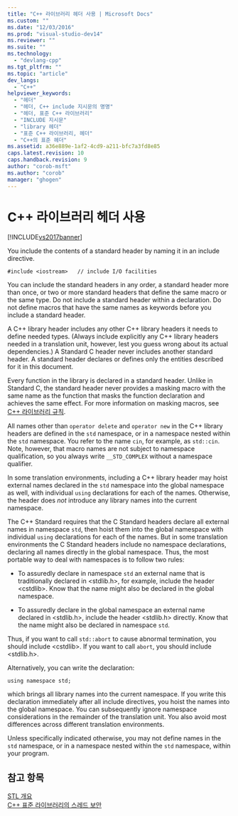 ```yaml
---
title: "C++ 라이브러리 헤더 사용 | Microsoft Docs"
ms.custom: ""
ms.date: "12/03/2016"
ms.prod: "visual-studio-dev14"
ms.reviewer: ""
ms.suite: ""
ms.technology: 
  - "devlang-cpp"
ms.tgt_pltfrm: ""
ms.topic: "article"
dev_langs: 
  - "C++"
helpviewer_keywords: 
  - "헤더"
  - "헤더, C++ include 지시문의 명명"
  - "헤더, 표준 C++ 라이브러리"
  - "INCLUDE 지시문"
  - "library 헤더"
  - "표준 C++ 라이브러리, 헤더"
  - "C++의 표준 헤더"
ms.assetid: a36e889e-1af2-4cd9-a211-bfc7a3fd8e85
caps.latest.revision: 10
caps.handback.revision: 9
author: "corob-msft"
ms.author: "corob"
manager: "ghogen"
---
```

# C++ 라이브러리 헤더 사용
[!INCLUDE[vs2017banner](../assembler/inline/includes/vs2017banner.md)]

You include the contents of a standard header by naming it in an include directive.  
  
```  
#include <iostream>   // include I/O facilities  
```  
  
 You can include the standard headers in any order, a standard header more than once, or two or more standard headers that define the same macro or the same type.  Do not include a standard header within a declaration.  Do not define macros that have the same names as keywords before you include a standard header.  
  
 A C\+\+ library header includes any other C\+\+ library headers it needs to define needed types. \(Always include explicitly any C\+\+ library headers needed in a translation unit, however, lest you guess wrong about its actual dependencies.\) A Standard C header never includes another standard header.  A standard header declares or defines only the entities described for it in this document.  
  
 Every function in the library is declared in a standard header.  Unlike in Standard C, the standard header never provides a masking macro with the same name as the function that masks the function declaration and achieves the same effect.  For more information on masking macros, see [C\+\+ 라이브러리 규칙](../standard-library/cpp-library-conventions.md).  
  
 All names other than `operator delete` and `operator new` in the C\+\+ library headers are defined in the `std` namespace, or in a namespace nested within the `std` namespace.  You refer to the name `cin`, for example, as `std::cin`.  Note, however, that macro names are not subject to namespace qualification, so you always write `__STD_COMPLEX` without a namespace qualifier.  
  
 In some translation environments, including a C\+\+ library header may hoist external names declared in the `std` namespace into the global namespace as well, with individual `using` declarations for each of the names.  Otherwise, the header does *not* introduce any library names into the current namespace.  
  
 The C\+\+ Standard requires that the C Standard headers declare all external names in namespace `std`, then hoist them into the global namespace with individual `using` declarations for each of the names.  But in some translation environments the C Standard headers include no namespace declarations, declaring all names directly in the global namespace.  Thus, the most portable way to deal with namespaces is to follow two rules:  
  
-   To assuredly declare in namespace `std` an external name that is traditionally declared in \<stdlib.h\>, for example, include the header \<cstdlib\>.  Know that the name might also be declared in the global namespace.  
  
-   To assuredly declare in the global namespace an external name declared in \<stdlib.h\>, include the header \<stdlib.h\> directly.  Know that the name might also be declared in namespace `std`.  
  
 Thus, if you want to call `std::abort` to cause abnormal termination, you should include \<cstdlib\>.  If you want to call `abort`, you should include \<stdlib.h\>.  
  
 Alternatively, you can write the declaration:  
  
```  
using namespace std;  
```  
  
 which brings all library names into the current namespace.  If you write this declaration immediately after all include directives, you hoist the names into the global namespace.  You can subsequently ignore namespace considerations in the remainder of the translation unit.  You also avoid most differences across different translation environments.  
  
 Unless specifically indicated otherwise, you may not define names in the `std` namespace, or in a namespace nested within the `std` namespace, within your program.  
  
## 참고 항목  
 [STL 개요](../standard-library/cpp-standard-library-overview.md)   
 [C\+\+ 표준 라이브러리의 스레드 보안](../standard-library/thread-safety-in-the-cpp-standard-library.md)